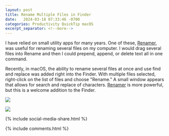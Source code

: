 ```yaml
---
layout: post
title: Rename Multiple Files in Finder
date:   2024-03-18 07:33:46 -0700
categories: Productivity QuickTip macOS
excerpt_separator: <!--more-->
---
```


I have relied on small utility apps for many years. One of these, [Renamer](https://renamer.com), was useful for renaming several files on my computer. I would drag several files into Rename and then I could prepend, append, or delete text all in one command. <!--more-->

Recently, in macOS, the ability to rename several files at once and use find and replace was added right into the Finder. With multiple files selected, right-click on the list of files and choose "Rename." A small window appears that allows for search and replace of characters. [Renamer](https://renamer.com) is more powerful, but this is a welcome addition to the Finder. 

![][image-1]

![][image-2]

[image-1]: /assets/Finder_Rename.png
[image-2]: /assets/Rename_Window.png

{% include social-media-share.html %}

{% include comments.html %}